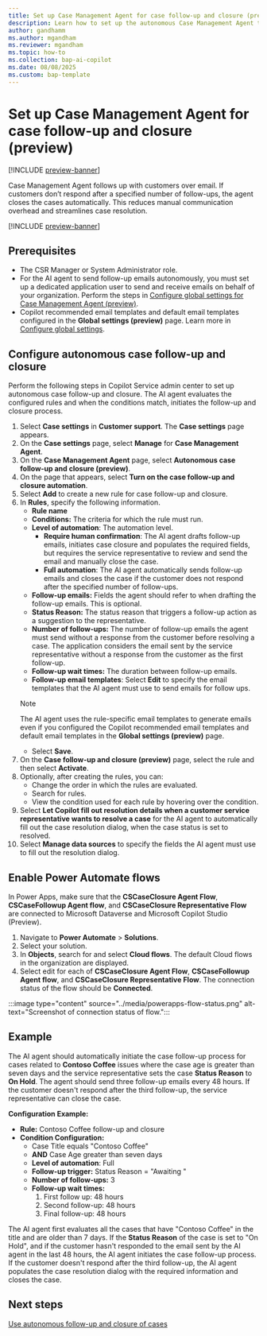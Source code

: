 ```yaml
---
title: Set up Case Management Agent for case follow-up and closure (preview)
description: Learn how to set up the autonomous Case Management Agent to help service representatives follow up and close cases in Dynamics 365 Customer Service.
author: gandhamm
ms.author: mgandham
ms.reviewer: mgandham
ms.topic: how-to 
ms.collection: bap-ai-copilot 
ms.date: 08/08/2025
ms.custom: bap-template
---
```



# Set up Case Management Agent for case follow-up and closure (preview)

[!INCLUDE [preview-banner](~/../shared-content/shared/preview-includes/preview-banner.md)]


Case Management Agent follows up with customers over email. If customers don’t respond after a specified number of follow-ups, the agent closes the cases automatically. This reduces manual communication overhead and streamlines case resolution.

[!INCLUDE [preview-banner](../../../shared-content/shared/preview-includes/production-ready-preview-dynamics365.md)]


## Prerequisites

- The CSR Manager or System Administrator role.
- For the AI agent to send follow-up emails autonomously, you must set up a dedicated application user to send and receive emails on behalf of your organization. Perform the steps in [Configure global settings for Case Management Agent (preview)](case-management-global-settings.md).
- Copilot recommended email templates and default email templates configured in the **Global settings (preview)** page. Learn more in [Configure global settings](set-up-case-resolution-agent.md#configure-global-settings).

## Configure autonomous case follow-up and closure

Perform the following steps in Copilot Service admin center to set up autonomous case follow-up and closure. The AI agent evaluates the configured rules and when the conditions match, initiates the follow-up and closure process.

1. Select **Case settings** in **Customer support**. The **Case settings** page appears.
1. On the **Case settings** page, select **Manage** for **Case Management Agent**.
1. On the **Case Management Agent** page, select **Autonomous case follow-up and closure (preview)**.
1. On the page that appears, select **Turn on the case follow-up and closure automation**.
1. Select **Add** to create a new rule for case follow-up and closure.
1. In **Rules**, specify the following information. 
   - **Rule name**
   - **Conditions:** The criteria for which the rule must run.
   - **Level of automation**: The automation level.
        - **Require human confirmation**: The AI agent drafts follow-up emails, initiates case closure and populates the required fields, but requires the service representative to review and send the email and manually close the case. 
        - **Full automation**: The AI agent automatically sends follow-up emails and closes the case if the customer does not respond after the specified number of follow-ups.
   - **Follow-up emails:** Fields the agent should refer to when drafting the follow-up emails. This is optional.
   - **Status Reason:** The status reason that triggers a follow-up action as a suggestion to the representative.
   - **Number of follow-ups:** The number of follow-up emails the agent must send without a response from the customer before resolving a case. The application considers the email sent by the service representative without a response from the customer as the first follow-up.
   - **Follow-up wait times:** The duration between follow-up emails.
   - **Follow-up email templates**: Select **Edit** to specify the email templates that the AI agent must use to send emails for follow ups.
    > [!NOTE]
    > The AI agent uses the rule-specific email templates to generate emails even if you configured the Copilot recommended email templates and default email templates in the **Global settings (preview)** page.
   - Select **Save**.
5. On the **Case follow-up and closure (preview)** page, select the rule and then select **Activate**.
1. Optionally, after creating the rules, you can:
   - Change the order in which the rules are evaluated.
   - Search for rules.
   - View the condition used for each rule by hovering over the condition.
1. Select **Let Copilot fill out resolution details when a customer service representative wants to resolve a case** for the AI agent to automatically fill out the case resolution dialog, when the case status is set to resolved. 
1. Select **Manage data sources** to specify the fields the AI agent must use to fill out the resolution dialog.

## Enable Power Automate flows

In Power Apps, make sure that the **CSCaseClosure Agent Flow**, **CSCaseFollowup Agent flow**, and **CSCaseClosure Representative Flow** are connected to Microsoft Dataverse and Microsoft Copilot Studio (Preview).

1. Navigate to **Power Automate** > **Solutions**.
1. Select your solution.
1. In **Objects**, search for and select **Cloud flows**. The default Cloud flows in the organization are displayed. 
1. Select edit for each of **CSCaseClosure Agent Flow**, **CSCaseFollowup Agent flow**, and **CSCaseClosure Representative Flow**. The connection status of the flow should be **Connected**.


:::image type="content" source="../media/powerapps-flow-status.png" alt-text="Screenshot of connection status of flow.":::

## Example

The AI agent should automatically initiate the case follow-up process for cases related to **Contoso Coffee** issues where the case age is greater than seven days and the service representative sets the case **Status Reason** to **On Hold**. The agent should send three follow-up emails every 48 hours. If the customer doesn't respond after the third follow-up, the service representative can close the case.

**Configuration Example:**
- **Rule:** Contoso Coffee follow-up and closure  
- **Condition Configuration:**  
  - Case Title equals "Contoso Coffee"  
  - **AND** Case Age greater than seven days   
  - **Level of automation**: Full
  - **Follow-up trigger:** Status Reason = "Awaiting "  
  - **Number of follow-ups:** 3  
  - **Follow-up wait times:**  
    1. First follow up: 48 hours  
    2. Second follow-up: 48 hours  
    3. Final follow-up: 48 hours  

The AI agent first evaluates all the cases that have "Contoso Coffee" in the title and are older than 7 days. If the **Status Reason** of the case is set to "On Hold", and if the customer hasn't responded to the email sent by the AI agent in the last 48 hours, the AI agent initiates the case follow-up process. If the customer doesn't respond after the third follow-up, the AI agent populates the case resolution dialog with the required information and closes the case.


## Next steps

[Use autonomous follow-up and closure of cases](../use/use-case-follow-up-closure.md)